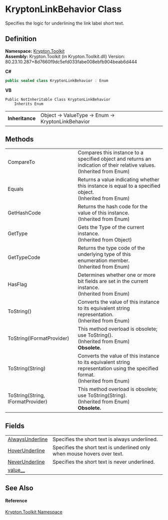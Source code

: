 # KryptonLinkBehavior Class


Specifies the logic for underlining the link label short text.



## Definition
**Namespace:** <a href="79d2eac2-21f4-54ff-7552-b20c33c30600.md">Krypton.Toolkit</a>  
**Assembly:** Krypton.Toolkit (in Krypton.Toolkit.dll) Version: 80.23.10.287+8d7660f9dc5efd033fabe008ebfb904beab6d444

**C#**
``` C#
public sealed class KryptonLinkBehavior : Enum
```
**VB**
``` VB
Public NotInheritable Class KryptonLinkBehavior
	Inherits Enum
```

<table><tr><td><strong>Inheritance</strong></td><td>Object  →  ValueType  →  Enum  →  KryptonLinkBehavior</td></tr>
</table>



## Methods
<table>
<tr>
<td>CompareTo</td>
<td>Compares this instance to a specified object and returns an indication of their relative values.<br />(Inherited from Enum)</td></tr>
<tr>
<td>Equals</td>
<td>Returns a value indicating whether this instance is equal to a specified object.<br />(Inherited from Enum)</td></tr>
<tr>
<td>GetHashCode</td>
<td>Returns the hash code for the value of this instance.<br />(Inherited from Enum)</td></tr>
<tr>
<td>GetType</td>
<td>Gets the Type of the current instance.<br />(Inherited from Object)</td></tr>
<tr>
<td>GetTypeCode</td>
<td>Returns the type code of the underlying type of this enumeration member.<br />(Inherited from Enum)</td></tr>
<tr>
<td>HasFlag</td>
<td>Determines whether one or more bit fields are set in the current instance.<br />(Inherited from Enum)</td></tr>
<tr>
<td>ToString()</td>
<td>Converts the value of this instance to its equivalent string representation.<br />(Inherited from Enum)</td></tr>
<tr>
<td>ToString(IFormatProvider)</td>
<td>This method overload is obsolete; use ToString().<br />(Inherited from Enum)<br /><strong>Obsolete.</strong></td></tr>
<tr>
<td>ToString(String)</td>
<td>Converts the value of this instance to its equivalent string representation using the specified format.<br />(Inherited from Enum)</td></tr>
<tr>
<td>ToString(String, IFormatProvider)</td>
<td>This method overload is obsolete; use ToString(String).<br />(Inherited from Enum)<br /><strong>Obsolete.</strong></td></tr>
</table>

## Fields
<table>
<tr>
<td><a href="9486fa36-935b-6dc6-0be5-acbd61554758.md">AlwaysUnderline</a></td>
<td>Specifies the short text is always underlined.</td></tr>
<tr>
<td><a href="300e2834-03d9-02f1-50e5-3faf6f58a16a.md">HoverUnderline</a></td>
<td>Specifies the short text is underlined only when mouse hovers over text.</td></tr>
<tr>
<td><a href="4f440801-7052-2449-acd1-4eeba7a80561.md">NeverUnderline</a></td>
<td>Specifies the short text is never underlined.</td></tr>
<tr>
<td><a href="a1244bf6-0d39-9387-2a53-90784d087b10.md">value__</a></td>
<td> </td></tr>
</table>

## See Also


#### Reference
<a href="79d2eac2-21f4-54ff-7552-b20c33c30600.md">Krypton.Toolkit Namespace</a>  
